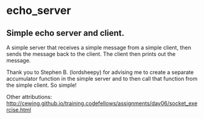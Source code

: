 echo_server
===========

Simple echo server and client.
-----------

A simple server that receives a simple message from a simple client, then sends the message back to the client. The client then prints out the message. 

Thank you to Stephen B. (lordsheepy) for advising me to create a separate accumulator function in the simple server and to then call that function from the simple client. So simple!

Other attributions: 
http://cewing.github.io/training.codefellows/assignments/day06/socket_exercise.html

